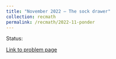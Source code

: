 ```yaml
---
title: "November 2022 – The sock drawer"
collection: recmath
permalink: /recmath/2022-11-ponder
---
```

Status:

[Link to problem page](https://research.ibm.com/haifa/ponderthis/challenges/November2022.html)
